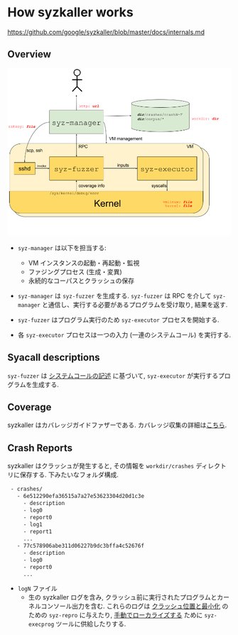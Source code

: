 # How syzkaller works

https://github.com/google/syzkaller/blob/master/docs/internals.md

## Overview

<img src="https://github.com/google/syzkaller/blob/master/docs/process_structure.png?raw=true" class="img-80" />

- `syz-manager` は以下を担当する:

  - VM インスタンスの起動・再起動・監視
  - ファジングプロセス (生成・変異)
  - 永続的なコーパスとクラッシュの保存

- `syz-manager` は `syz-fuzzer` を生成する. `syz-fuzzer` は RPC を介して `syz-manager` と通信し、実行する必要があるプログラムを受け取り, 結果を返す.

- `syz-fuzzer` はプログラム実行のため `syz-executor` プロセスを開始する.
  
- 各 `syz-executor` プロセスは一つの入力 (一連のシステムコール) を実行する.

## Syacall descriptions

`syz-fuzzer` は [システムコールの記述](../syscall-descriptions) に基づいて, `syz-executor` が実行するプログラムを生成する.

## Coverage

syzkaller はカバレッジガイドファザーである. カバレッジ収集の詳細は[こちら](../coverage).

## Crash Reports

syzkaller はクラッシュが発生すると, その情報を `workdir/crashes` ディレクトリに保存する. 下みたいなフォルダ構成.

```
 - crashes/
   - 6e512290efa36515a7a27e53623304d20d1c3e
     - description
     - log0
     - report0
     - log1
     - report1
     ...
   - 77c578906abe311d06227b9dc3bffa4c52676f
     - description
     - log0
     - report0
     ...
```

- `logN` ファイル
  - 生の syzkaller ログを含み, クラッシュ前に実行されたプログラムとカーネルコンソール出力を含む. これらのログは [クラッシュ位置と最小化](../reproducing-crashes/) のための `syz-repro` に与えたり, [手動でローカライズする](../executing-syzkaller-programs/) ために `syz-execprog` ツールに供給したりする.